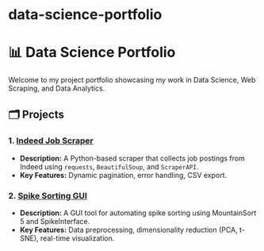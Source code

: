 # data-science-portfolio

# 📊 Data Science Portfolio

Welcome to my project portfolio showcasing my work in Data Science, Web Scraping, and Data Analytics.

## 🗂️ Projects

### 1. [Indeed Job Scraper](https://github.com/YourUsername/indeed-job-scraper)
- **Description:** A Python-based scraper that collects job postings from Indeed using `requests`, `BeautifulSoup`, and `ScraperAPI`.  
- **Key Features:** Dynamic pagination, error handling, CSV export.

### 2. [Spike Sorting GUI](https://github.com/YourUsername/spike-sorting-gui)
- **Description:** A GUI tool for automating spike sorting using MountainSort 5 and SpikeInterface.  
- **Key Features:** Data preprocessing, dimensionality reduction (PCA, t-SNE), real-time visualization.
